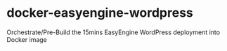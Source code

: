 # docker-easyengine-wordpress
Orchestrate/Pre-Build the 15mins EasyEngine WordPress deployment into Docker image
